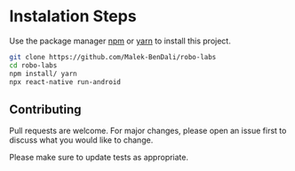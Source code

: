 # Instalation Steps

Use the package manager [npm](https://www.npmjs.com/) or [yarn](https://classic.yarnpkg.com/en/docs/install/#windows-stable) to install this project.

```bash
git clone https://github.com/Malek-BenDali/robo-labs
cd robo-labs
npm install/ yarn
npx react-native run-android
```

## Contributing

Pull requests are welcome. For major changes, please open an issue first to discuss what you would like to change.

Please make sure to update tests as appropriate.
